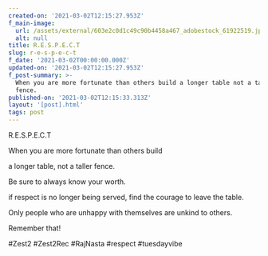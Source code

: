 ```yaml
---
created-on: '2021-03-02T12:15:27.953Z'
f_main-image:
  url: /assets/external/603e2c0d1c49c90b4458a467_adobestock_61922519.jpeg
  alt: null
title: R.E.S.P.E.C.T
slug: r-e-s-p-e-c-t
f_date: '2021-03-02T00:00:00.000Z'
updated-on: '2021-03-02T12:15:27.953Z'
f_post-summary: >-
  When you are more fortunate than others build a longer table not a taller
  fence. 
published-on: '2021-03-02T12:15:33.313Z'
layout: '[post].html'
tags: post
---
```


R.E.S.P.E.C.T

When you are more fortunate than others build

a longer table, not a taller fence.

Be sure to always know your worth.

if respect is no longer being served, find the courage to leave the table.

Only people who are unhappy with themselves are unkind to others.

Remember that!

#Zest2 #Zest2Rec #RajNasta #respect #tuesdayvibe

‍
